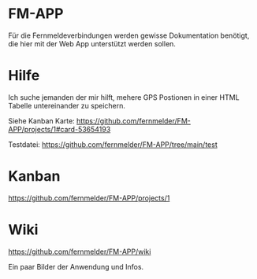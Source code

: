 # FM-APP
Für die Fernmeldeverbindungen werden gewisse Dokumentation benötigt, die hier mit der Web App unterstützt werden sollen.

# Hilfe
Ich suche jemanden der mir hilft, mehere GPS Postionen in einer HTML Tabelle untereinander zu speichern.

Siehe Kanban Karte: https://github.com/fernmelder/FM-APP/projects/1#card-53654193

Testdatei: https://github.com/fernmelder/FM-APP/tree/main/test

# Kanban
https://github.com/fernmelder/FM-APP/projects/1

# Wiki
https://github.com/fernmelder/FM-APP/wiki

Ein paar Bilder der Anwendung und Infos.
